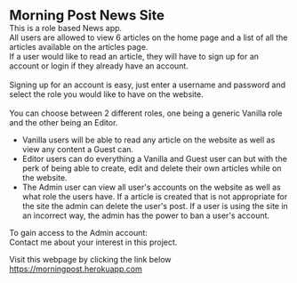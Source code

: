 **<font size="5">Morning Post News Site</font>** <br/>
This is a role based News app. <br/>
All users are allowed to view 6 articles on the home page and a list of all the articles available on the articles page.
<br/>
If a user would like to read an article, they will have to sign up for an account or login if they already have an account. <br/>
<br/>
Signing up for an account is easy, just enter a username and password and select the role you would like to have on the website.<br/>
<br/>
You can choose between 2 different roles, one being a generic Vanilla role and the other being an Editor. 
* Vanilla users will be able to read any article on the website as well as view any content a Guest can.
* Editor users can do everything a Vanilla and Guest user can but with the perk of being able to create, edit and delete their own         articles while on the website. 
* The Admin user can view all user's accounts on the website as well as what role the users have. If a article is created that is not appropriate for the site the admin can delete the user's post. If a user is using the site in an incorrect way, the admin has the power to ban a user's account.

To gain access to the Admin account: <br/>
Contact me about your interest in this project.

Visit this webpage by clicking the link below
https://morningpost.herokuapp.com
